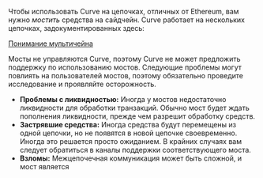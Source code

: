Чтобы использовать Curve на цепочках, отличных от Ethereum, вам нужно _мостить_ средства на сайдчейн. Curve работает на нескольких цепочках, задокументированных здесь:

[Понимание мультичейна](../multichain/understanding-multichain.md)

Мосты не управляются Curve, поэтому Curve не может предложить поддержку по использованию мостов. Следующие проблемы могут повлиять на пользователей мостов, поэтому обязательно проведите исследование и проявляйте осторожность.

*   **Проблемы с ликвидностью:** Иногда у мостов недостаточно ликвидности для обработки транзакций. Обычно мост будет ждать пополнения ликвидности, прежде чем разрешит обработку средств.
*   **Застрявшие средства:** Иногда средства будут перемещены из одной цепочки, но не появятся в новой цепочке своевременно. Иногда это решается просто ожиданием. В крайних случаях вам следует обратиться в каналы поддержки соответствующего моста.
*   **Взломы:** Межцепочечная коммуникация может быть сложной, и мост является

